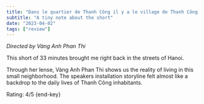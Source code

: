 ```yaml
---
title: "Dans le quartier de Thanh Công il y a le village de Thanh Công (2004)"
subtitle: "A tiny note about the short"
date: "2023-04-02"
tags: ["review"]
---
```


_Directed by Vàng Anh Phan Thi_

This short of 33 minutes brought me right back in the streets of Hanoi.

Through her lense, Vàng Anh Phan Thi shows us the reality of living in this small neighborhood. The speakers installation storyline felt almost like a backdrop to the daily lives of Thanh Công inhabitants.

Rating: 4/5 {end-key}
